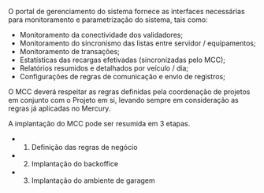 O portal de gerenciamento do sistema fornece as interfaces necessárias para monitoramento e parametrização do sistema, tais como:

- Monitoramento da conectividade dos validadores;
- Monitoramento do sincronismo das listas entre servidor / equipamentos;
- Monitoramento de transações;
- Estatísticas das recargas efetivadas (sincronizadas pelo MCC);
- Relatórios resumidos e detalhados por veículo / dia;
- Configurações de regras de comunicação e envio de registros;


O MCC deverá respeitar as regras definidas pela coordenação de projetos em conjunto com o Projeto em si, levando sempre em consideração as regras já aplicadas no Mercury.


A implantação do MCC pode ser resumida em 3 etapas.

- 1. Definição das regras de negócio
- 2. Implantação do backoffice
- 3. Implantação do ambiente de garagem